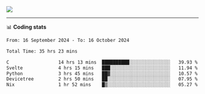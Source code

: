 <picture>
  <source
  srcset="https://github-readme-stats.vercel.app/api?username=sant0s12&show_icons=true&theme=dark"
  media="(prefers-color-scheme: dark)"
  />
  <source
  srcset="https://github-readme-stats.vercel.app/api?username=sant0s12&show_icons=true"
  media="(prefers-color-scheme: light)"
  />
  <img src="https://github-readme-stats.vercel.app/api?username=sant0s12&show_icons=true" />
</picture>

---

📊 **Coding stats**

<!--START_SECTION:waka-->

```txt
From: 16 September 2024 - To: 16 October 2024

Total Time: 35 hrs 23 mins

C                  14 hrs 13 mins  ██████████░░░░░░░░░░░░░░░   39.93 %
Svelte             4 hrs 15 mins   ███░░░░░░░░░░░░░░░░░░░░░░   11.94 %
Python             3 hrs 45 mins   ██▓░░░░░░░░░░░░░░░░░░░░░░   10.57 %
Devicetree         2 hrs 50 mins   ██░░░░░░░░░░░░░░░░░░░░░░░   07.95 %
Nix                1 hr 52 mins    █▒░░░░░░░░░░░░░░░░░░░░░░░   05.27 %
```

<!--END_SECTION:waka-->
